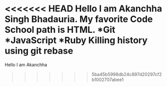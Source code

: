 <<<<<<< HEAD
Hello I am Akanchha Singh Bhadauria.
My favorite Code School path is HTML.
*Git
*JavaScript
*Ruby
Killing history using git rebase
=======
Hello I am Akanchha
>>>>>>> 5ba45b5998db24c897d20297cf2b1002707abee1
